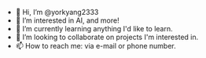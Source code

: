 - 👋 Hi, I’m @yorkyang2333
- 👀 I’m interested in AI, and more!
- 🌱 I’m currently learning anything I'd like to learn.
- 💞️ I’m looking to collaborate on projects I'm interested in.
- 📫 How to reach me: via e-mail or phone number.

<!---
york2333/york2333 is a ✨ special ✨ repository because its `README.md` (this file) appears on your GitHub profile.
You can click the Preview link to take a look at your changes.
--->
